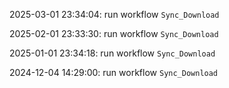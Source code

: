 2025-03-01 23:34:04: run workflow `Sync_Download` 

2025-02-01 23:33:30: run workflow `Sync_Download` 

2025-01-01 23:34:18: run workflow `Sync_Download` 

2024-12-04 14:29:00: run workflow `Sync_Download` 



